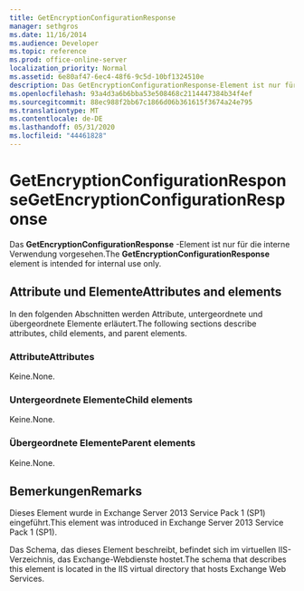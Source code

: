 ```yaml
---
title: GetEncryptionConfigurationResponse
manager: sethgros
ms.date: 11/16/2014
ms.audience: Developer
ms.topic: reference
ms.prod: office-online-server
localization_priority: Normal
ms.assetid: 6e80af47-6ec4-48f6-9c5d-10bf1324510e
description: Das GetEncryptionConfigurationResponse-Element ist nur für die interne Verwendung vorgesehen.
ms.openlocfilehash: 93a4d3a6b6bba53e508468c2114447384b34f4ef
ms.sourcegitcommit: 88ec988f2bb67c1866d06b361615f3674a24e795
ms.translationtype: MT
ms.contentlocale: de-DE
ms.lasthandoff: 05/31/2020
ms.locfileid: "44461828"
---
```

# <a name="getencryptionconfigurationresponse"></a><span data-ttu-id="a4bd3-103">GetEncryptionConfigurationResponse</span><span class="sxs-lookup"><span data-stu-id="a4bd3-103">GetEncryptionConfigurationResponse</span></span>

<span data-ttu-id="a4bd3-104">Das **GetEncryptionConfigurationResponse** -Element ist nur für die interne Verwendung vorgesehen.</span><span class="sxs-lookup"><span data-stu-id="a4bd3-104">The **GetEncryptionConfigurationResponse** element is intended for internal use only.</span></span> 

## <a name="attributes-and-elements"></a><span data-ttu-id="a4bd3-105">Attribute und Elemente</span><span class="sxs-lookup"><span data-stu-id="a4bd3-105">Attributes and elements</span></span>

<span data-ttu-id="a4bd3-106">In den folgenden Abschnitten werden Attribute, untergeordnete und übergeordnete Elemente erläutert.</span><span class="sxs-lookup"><span data-stu-id="a4bd3-106">The following sections describe attributes, child elements, and parent elements.</span></span>
  
### <a name="attributes"></a><span data-ttu-id="a4bd3-107">Attribute</span><span class="sxs-lookup"><span data-stu-id="a4bd3-107">Attributes</span></span>

<span data-ttu-id="a4bd3-108">Keine.</span><span class="sxs-lookup"><span data-stu-id="a4bd3-108">None.</span></span>
  
### <a name="child-elements"></a><span data-ttu-id="a4bd3-109">Untergeordnete Elemente</span><span class="sxs-lookup"><span data-stu-id="a4bd3-109">Child elements</span></span>

<span data-ttu-id="a4bd3-110">Keine.</span><span class="sxs-lookup"><span data-stu-id="a4bd3-110">None.</span></span>
  
### <a name="parent-elements"></a><span data-ttu-id="a4bd3-111">Übergeordnete Elemente</span><span class="sxs-lookup"><span data-stu-id="a4bd3-111">Parent elements</span></span>

<span data-ttu-id="a4bd3-112">Keine.</span><span class="sxs-lookup"><span data-stu-id="a4bd3-112">None.</span></span>
  
## <a name="remarks"></a><span data-ttu-id="a4bd3-113">Bemerkungen</span><span class="sxs-lookup"><span data-stu-id="a4bd3-113">Remarks</span></span>

<span data-ttu-id="a4bd3-114">Dieses Element wurde in Exchange Server 2013 Service Pack 1 (SP1) eingeführt.</span><span class="sxs-lookup"><span data-stu-id="a4bd3-114">This element was introduced in Exchange Server 2013 Service Pack 1 (SP1).</span></span>
  
<span data-ttu-id="a4bd3-115">Das Schema, das dieses Element beschreibt, befindet sich im virtuellen IIS-Verzeichnis, das Exchange-Webdienste hostet.</span><span class="sxs-lookup"><span data-stu-id="a4bd3-115">The schema that describes this element is located in the IIS virtual directory that hosts Exchange Web Services.</span></span>
  

